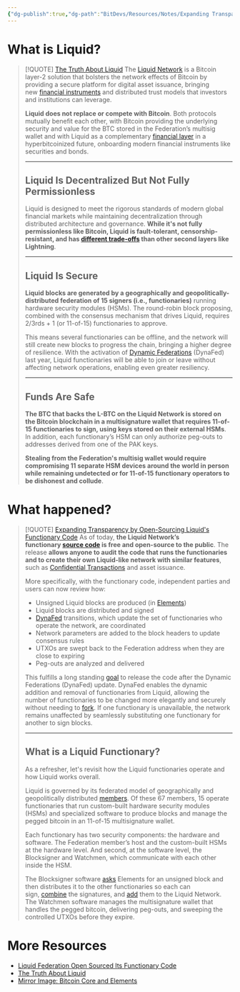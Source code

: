 ```yaml
---
{"dg-publish":true,"dg-path":"BitDevs/Resources/Notes/Expanding Transparency by Open-Sourcing Liquid's Functionary Code.md","permalink":"/bit-devs/resources/notes/expanding-transparency-by-open-sourcing-liquid-s-functionary-code/","title":"Expanding Transparency by Open-Sourcing Liquid's Functionary Code","tags":["bitdevs, socratic-25, bitcoin, liquid, sidechain"],"noteIcon":"3","created":"2023-08-20T21:07:08.089-10:00","updated":"2023-08-20T21:29:36.275-10:00"}
---
```




# What is Liquid?

> [!QUOTE] [The Truth About Liquid](https://blog.liquid.net/the-truth-about-liquid/)
> The [Liquid Network](https://t.me/liquid_community?ref=blog.liquid.net) is a Bitcoin layer-2 solution that bolsters the network effects of Bitcoin by providing a secure platform for digital asset issuance, bringing new [financial instruments](https://specter.solutions/liquid-for-bitcoiners-4-4-financial-securities-infrastructure/?ref=blog.liquid.net) and distributed trust models that investors and institutions can leverage.
> 
> **Liquid does not replace or compete with Bitcoin**. Both protocols mutually benefit each other, with Bitcoin providing the underlying security and value for the BTC stored in the Federation’s multisig wallet and with Liquid as a complementary [financial layer](https://blog.liquid.net/exploring-bitcoin-layer-2/) in a hyperbitcoinized future, onboarding modern financial instruments like securities and bonds.
> 
> ---
> 
> ## Liquid Is Decentralized But Not Fully Permissionless
> 
> Liquid is designed to meet the rigorous standards of modern global financial markets while maintaining decentralization through distributed architecture and governance. **While it's not fully permissionless like Bitcoin, Liquid is fault-tolerant, censorship-resistant, and has [different trade-offs](https://blog.liquid.net/six-differences-between-liquid-and-lightning/) than other second layers like Lightning**.
> 
> ---
> 
> ## Liquid Is Secure
> 
> **Liquid blocks are generated by a geographically and geopolitically-distributed federation of 15 signers (i.e., functionaries)** running hardware security modules (HSMs). The round-robin block proposing, combined with the consensus mechanism that drives Liquid, requires 2/3rds + 1 (or 11-of-15) functionaries to approve.
> 
> This means several functionaries can be offline, and the network will still create new blocks to progress the chain, bringing a higher degree of resilience. With the activation of [Dynamic Federations](https://blog.liquid.net/dynamic-federations-progress-report/) (DynaFed) last year, Liquid functionaries will be able to join or leave without affecting network operations, enabling even greater resiliency.
> 
> ---
> 
> ## Funds Are Safe
> 
> **The BTC that backs the L-BTC on the Liquid Network is stored on the Bitcoin blockchain in a multisignature wallet that requires 11-of-15 functionaries to sign, using keys stored on their external HSMs**. In addition, each functionary’s HSM can only authorize peg-outs to addresses derived from one of the PAK keys.
> 
> **Stealing from the Federation's multisig wallet would require compromising 11 separate HSM devices around the world in person while remaining undetected or for 11-of-15 functionary operators to be dishonest and collude**.

# What happened?

> [!QUOTE] [Expanding Transparency by Open-Sourcing Liquid's Functionary Code](https://blog.liquid.net/expanding-transparency-the-liquid-networks-functionary-code-is-now-open-source/)
> As of today, **the Liquid Network’s functionary [source code](https://github.com/blockstream/liquid-functionary?ref=blog.liquid.net) is free and open-source to the public**. The release **allows anyone to audit the code that runs the functionaries and to create their own Liquid-like network with similar features**, such as [Confidential Transactions](https://blog.liquid.net/guide-to-confidential-transactions/) and asset issuance.
> 
> More specifically, with the functionary code, independent parties and users can now review how:
> - Unsigned Liquid blocks are produced (in [Elements](https://blog.liquid.net/bitcoin-core-and-elements/))
> - Liquid blocks are distributed and signed
> - [DynaFed](https://glossary.blockstream.com/dynamic-federations-dynafed/?ref=blog.liquid.net) transitions, which update the set of functionaries who operate the network, are coordinated
> - Network parameters are added to the block headers to update consensus rules
> - UTXOs are swept back to the Federation address when they are close to expiring
> - Peg-outs are analyzed and delivered
> 
> This fulfills a long standing [goal](https://blog.blockstream.com/response-to-aj-towns-blog-post-about-liquid-consensus-changes/?ref=blog.liquid.net) to release the code after the Dynamic Federations (DynaFed) update. DynaFed enables the dynamic addition and removal of functionaries from Liquid, allowing the number of functionaries to be changed more elegantly and securely without needing to [fork](https://glossary.blockstream.com/fork/?ref=blog.liquid.net). If one functionary is unavailable, the network remains unaffected by seamlessly substituting one functionary for another to sign blocks.
> 
> ---
> 
> ## What is a Liquid Functionary?
> 
> As a refresher, let's revisit how the Liquid functionaries operate and how Liquid works overall.
> 
> Liquid is governed by its federated model of geographically and geopolitically distributed [members](https://blog.liquid.net/liquid-adds-six-new-federation-members-bringing-total-membership-to-67/). Of these 67 members, 15 operate functionaries that run custom-built hardware security modules (HSMs) and specialized software to produce blocks and manage the pegged bitcoin in an 11-of-15 multisignature wallet.
> 
> Each functionary has two security components: the hardware and software. The Federation member’s host and the custom-built HSMs at the hardware level. And second, at the software level, the Blocksigner and Watchmen, which communicate with each other inside the HSM.
> 
> The Blocksigner software [asks](https://elementsproject.org/en/doc/22.0.0/rpc/generating/getnewblockhex/?ref=blog.liquid.net) Elements for an unsigned block and then distributes it to the other functionaries so each can sign, [combine](https://elementsproject.org/en/doc/22.0.0/rpc/generating/combineblocksigs/?ref=blog.liquid.net) the signatures, and [add](https://elementsproject.org/en/doc/0.18.1.7/rpc/mining/submitblock/?ref=blog.liquid.net) them to the Liquid Network. The Watchmen software manages the multisignature wallet that handles the pegged bitcoin, delivering peg-outs, and sweeping the controlled UTXOs before they expire.

# More Resources
- [Liquid Federation Open Sourced Its Functionary Code](https://www.nobsbitcoin.com/liquid-federation-open-sourced-its-functionary-code/)
- [The Truth About Liquid](https://blog.liquid.net/the-truth-about-liquid/)
- [Mirror Image: Bitcoin Core and Elements](https://blog.liquid.net/bitcoin-core-and-elements/)